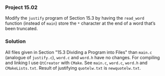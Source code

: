 ### Project 15.02
Modify the `justify` program of Section 15.3 by having the `read_word` function
(instead of `main`) store the `*` character at the end of a word that’s been truncated.

### Solution
All files given in Section "15.3 Dividing a Program into Files" than `main.c` (analogue of `justify.c`), `word.c` and `word.h` have no changes. 
For compiling and linking I use `QtCreator` with `CMake`. See `main.c`, `word.c`, `word.h` and `CMakeLists.txt`. Result of justifying `quotelw.txt` is `newquotelw.txt`.
